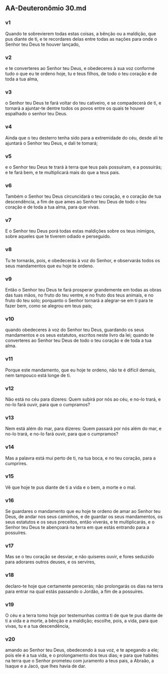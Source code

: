 ## AA-Deuteronômio 30.md
### v1
 Quando te sobrevierem todas estas coisas, a bênção ou a maldição, que pus diante de ti, e te recordares delas entre todas as nações para onde o Senhor teu Deus te houver lançado,
### v2
 e te converteres ao Senhor teu Deus, e obedeceres à sua voz conforme tudo o que eu te ordeno hoje, tu e teus filhos, de todo o teu coração e de toda a tua alma,
### v3
 o Senhor teu Deus te fará voltar do teu cativeiro, e se compadecerá de ti, e tornará a ajuntar-te dentre todos os povos entre os quais te houver espalhado o senhor teu Deus.
### v4
 Ainda que o teu desterro tenha sido para a extremidade do céu, desde ali te ajuntará o Senhor teu Deus, e dali te tomará;
### v5
 e o Senhor teu Deus te trará à terra que teus pais possuíram, e a possuirás; e te fará bem, e te multiplicará mais do que a teus pais.
### v6
 Também o Senhor teu Deus circuncidará o teu coração, e o coração de tua descendência, a fim de que ames ao Senhor teu Deus de todo o teu coração e de toda a tua alma, para que vivas.
### v7
 E o Senhor teu Deus porá todas estas maldições sobre os teus inimigos, sobre aqueles que te tiverem odiado e perseguido.
### v8
 Tu te tornarás, pois, e obedecerás à voz do Senhor, e observarás todos os seus mandamentos que eu hoje te ordeno.
### v9
 Então o Senhor teu Deus te fará prosperar grandemente em todas as obras das tuas mãos, no fruto do teu ventre, e no fruto dos teus animais, e no fruto do teu solo; porquanto o Senhor tornará a alegrar-se em ti para te fazer bem, como se alegrou em teus pais;
### v10
 quando obedeceres à voz do Senhor teu Deus, guardando os seus mandamentos e os seus estatutos, escritos neste livro da lei; quando te converteres ao Senhor teu Deus de todo o teu coração e de toda a tua alma.
### v11
 Porque este mandamento, que eu hoje te ordeno, não te é difícil demais, nem tampouco está longe de ti.
### v12
 Não está no céu para dizeres: Quem subirá por nós ao céu, e no-lo trará, e no-lo fará ouvir, para que o cumpramos?
### v13
 Nem está além do mar, para dizeres: Quem passará por nós além do mar, e no-lo trará, e no-lo fará ouvir, para que o cumpramos?
### v14
 Mas a palavra está mui perto de ti, na tua boca, e no teu coração, para a cumprires.
### v15
 Vê que hoje te pus diante de ti a vida e o bem, a morte e o mal.
### v16
 Se guardares o mandamento que eu hoje te ordeno de amar ao Senhor teu Deus, de andar nos seus caminhos, e de guardar os seus mandamentos, os seus estatutos e os seus preceitos, então viverás, e te multiplicarás, e o Senhor teu Deus te abençoará na terra em que estás entrando para a possuíres.
### v17
 Mas se o teu coração se desviar, e não quiseres ouvir, e fores seduzido para adorares outros deuses, e os servires,
### v18
 declaro-te hoje que certamente perecerás; não prolongarás os dias na terra para entrar na qual estás passando o Jordão, a fim de a possuíres.
### v19
 O céu e a terra tomo hoje por testemunhas contra ti de que te pus diante de ti a vida e a morte, a bênção e a maldição; escolhe, pois, a vida, para que vivas, tu e a tua descendência,
### v20
 amando ao Senhor teu Deus, obedecendo à sua voz, e te apegando a ele; pois ele é a tua vida, e o prolongamento dos teus dias; e para que habites na terra que o Senhor prometeu com juramento a teus pais, a Abraão, a Isaque e a Jacó, que lhes havia de dar.

